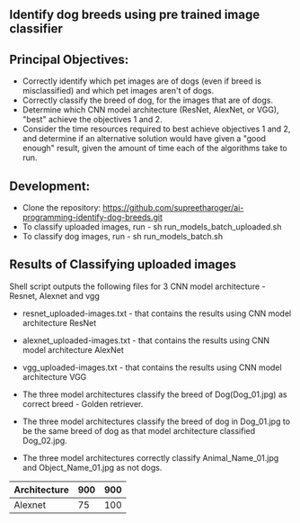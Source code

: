 ## Identify dog breeds using pre trained image classifier

## Principal Objectives:
* Correctly identify which pet images are of dogs (even if breed is misclassified) and which pet images aren't of dogs.
* Correctly classify the breed of dog, for the images that are of dogs. 
* Determine which CNN model architecture (ResNet, AlexNet, or VGG), "best" achieve the objectives 1 and 2.   
* Consider the time resources required to best achieve objectives 1 and 2, and determine if an alternative solution would have given a "good enough" result, given the amount of time each of the algorithms take to run.

## Development:
* Clone the repository: https://github.com/supreetharoger/ai-programming-identify-dog-breeds.git
* To classify uploaded images, run - sh run_models_batch_uploaded.sh
* To classify dog images, run - sh run_models_batch.sh

## Results of Classifying uploaded images
Shell script outputs the following files for 3 CNN model architecture - Resnet, Alexnet and vgg
* resnet_uploaded-images.txt - that contains the results using CNN model architecture ResNet
* alexnet_uploaded-images.txt - that contains the results using CNN model architecture AlexNet
* vgg_uploaded-images.txt - that contains the results using CNN model architecture VGG

* The three model architectures classify the breed of Dog(Dog_01.jpg) as correct breed - Golden retriever.
* The three model architectures classify the breed of dog in Dog_01.jpg to be the same breed of dog as that model architecture classified Dog_02.jpg.
* The three model architectures correctly classify Animal_Name_01.jpg and Object_Name_01.jpg as not dogs.

| Architecture | 900 | 900 |
| ------------ | --- | --- |
| Alexnet      | 75  | 100 |



